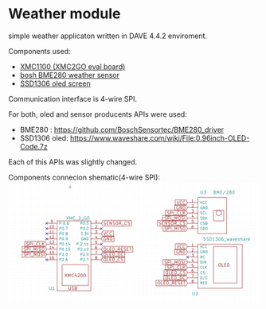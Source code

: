 # Weather module
simple weather applicaton written in DAVE 4.4.2 enviroment.

Components used:
* [XMC1100 (XMC2GO eval board)](https://pl.farnell.com/infineon/kitxmc2goxmc1100v1tobo1/evaluation-board-cortex-m0-mcu/dp/2422880?st=xmc)
* [bosh BME280 weather sensor](https://www.amazon.com/GY-BME280-3-3-Precision-Barometric-Temperature-Raspberry/dp/B01MUD07SX)
* [SSD1306 oled screen](https://www.amazon.com/Waveshare-0-96inch-OLED-horizontal-Controller/dp/B00MHD5ZCQ)

Communication interface is 4-wire SPI.

For both,  oled and sensor producents APIs were used:

* BME280 : https://github.com/BoschSensortec/BME280_driver
* SSD1306 oled: https://www.waveshare.com/wiki/File:0.96inch-OLED-Code.7z

Each of this APIs was slightly changed.

Components connecion shematic(4-wire SPI):
![Alt text](https://github.com/zLukas/termometer/blob/develop/electric.PNG " Components connection, 4-wire SPI")

